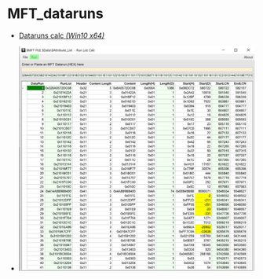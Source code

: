 # MFT_dataruns

   - [Dataruns calc *(Win10 x64)*](https://github.com/kacos2000/MFT_dataruns/releases/download/v.1.0.13.0/DataRuns.exe)

   * ![img](https://raw.githubusercontent.com/kacos2000/MFT_dataruns/master/Dataruns.JPG)
